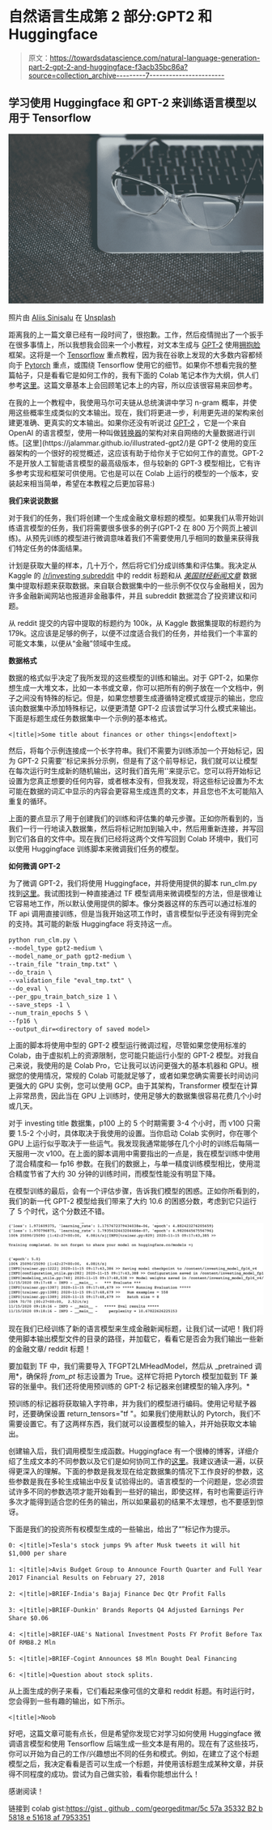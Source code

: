 # 自然语言生成第 2 部分:GPT2 和 Huggingface

> 原文：<https://towardsdatascience.com/natural-language-generation-part-2-gpt-2-and-huggingface-f3acb35bc86a?source=collection_archive---------7----------------------->

## 学习使用 Huggingface 和 GPT-2 来训练语言模型以用于 Tensorflow

![](img/6afe1495a354d6f152ca19f4caf6702a.png)

照片由 [Aliis Sinisalu](https://unsplash.com/@aliissinisalu?utm_source=unsplash&utm_medium=referral&utm_content=creditCopyText) 在 [Unsplash](https://unsplash.com/s/photos/tech?utm_source=unsplash&utm_medium=referral&utm_content=creditCopyText)

距离我的上一篇文章已经有一段时间了，很抱歉。工作，然后疫情抛出了一个扳手在很多事情上，所以我想我会回来一个小教程，对文本生成与 [GPT-2](https://openai.com/blog/better-language-models/) 使用[拥抱脸](https://huggingface.co/)框架。这将是一个 [Tensorflow](https://www.tensorflow.org/) 重点教程，因为我在谷歌上发现的大多数内容都倾向于 [Pytorch](https://pytorch.org/) 重点，或围绕 Tensorflow 使用它的细节。如果你不想看完我的整篇帖子，只是看看它是如何工作的，我有下面的 Colab 笔记本作为大纲，供人们参考[这里](https://gist.github.com/GeorgeDittmar/5c57a35332b2b5818e51618af7953351)。这篇文章基本上会回顾笔记本上的内容，所以应该很容易来回参考。

在我的上一个教程中，我使用马尔可夫链从总统演讲中学习 n-gram 概率，并使用这些概率生成类似的文本输出。现在，我们将更进一步，利用更先进的架构来创建更准确、更真实的文本输出。如果你还没有听说过 [GPT-2](https://openai.com/blog/better-language-models/) ，它是一个来自 OpenAI 的语言模型，使用一种叫做[转换器](https://en.wikipedia.org/wiki/Transformer_(machine_learning_model))的架构对来自网络的大量数据进行训练。[这里](https://jalammar.github.io/illustrated-gpt2/)是 GPT-2 使用的变压器架构的一个很好的视觉概述，这应该有助于给你关于它如何工作的直觉。GPT-2 不是开放人工智能语言模型的最高级版本，但与较新的 GPT-3 模型相比，它有许多参考实现和框架可供使用。它也是可以在 Colab 上运行的模型的一个版本，安装起来相当简单，希望在本教程之后更加容易:)

**我们来说说数据**

对于我们的任务，我们将创建一个生成金融文章标题的模型。如果我们从零开始训练语言模型的任务，我们将需要很多很多的例子(GPT-2 在 800 万个网页上被训练)。从预先训练的模型进行微调意味着我们不需要使用几乎相同的数量来获得我们特定任务的体面结果。

计划是获取大量的样本，几十万个，然后将它们分成训练集和评估集。我决定从 Kaggle 的 [/r/investing subreddit](https://www.reddit.com/r/investing/) 中的 reddit 标题和从 [*美国财经新闻文章*](https://www.kaggle.com/jeet2016/us-financial-news-articles) 数据集中提取标题来获取数据。来自联合数据集中的一些示例不仅仅与金融相关，因为许多金融新闻网站也报道非金融事件，并且 subreddit 数据混合了投资建议和问题。

从 reddit 提交的内容中提取的标题约为 100k，从 Kaggle 数据集提取的标题约为 179k。这应该是足够的例子，以便不过度适合我们的任务，并给我们一个丰富的可能文本集，以便从“金融”领域中生成。

**数据格式**

数据的格式似乎决定了我所发现的这些模型的训练和输出。对于 GPT-2，如果你想生成一大堆文本，比如一本书或文章，你可以把所有的例子放在一个文档中，例子之间没有特殊的标记。但是，如果您想要生成遵循特定模式或提示的输出，您应该向数据集中添加特殊标记，以便更清楚 GPT-2 应该尝试学习什么模式来输出。下面是标题生成任务数据集中一个示例的基本格式。

```
<|title|>Some title about finances or other things<|endoftext|>
```

然后，将每个示例连接成一个长字符串。我们不需要为训练添加一个开始标记，因为 GPT-2 只需要''标记来拆分示例，但是有了这个前导标记，我们就可以让模型在每次运行时生成新的随机输出，这时我们首先用''来提示它。您可以将开始标记设置为您真正想要的任何内容，或者根本没有，但我发现，将这些标记设置为不太可能在数据的词汇中显示的内容会更容易生成连贯的文本，并且您也不太可能陷入重复的循环。

上面的要点显示了用于创建我们的训练和评估集的单元步骤。正如你所看到的，当我们一行一行地读入数据集，然后将标记附加到输入中，然后用重新连接，并写回到它们各自的文件中。现在我们已经将这两个文件写回到 Colab 环境中，我们可以使用 Huggingface 训练脚本来微调我们任务的模型。

**如何微调 GPT-2**

为了微调 GPT-2，我们将使用 Huggingface，并将使用提供的脚本 run_clm.py 找到[这里](https://github.com/huggingface/transformers/blob/master/examples/language-modeling/run_clm.py)。我试图找到一种直接通过 TF 模型调用来微调模型的方法，但是很难让它容易地工作，所以默认使用提供的脚本。像分类器这样的东西可以通过标准的 TF api 调用直接训练，但是当我开始这项工作时，语言模型似乎还没有得到完全的支持。其可能的新版 Huggingface 将支持这一点。

```
python run_clm.py \
--model_type gpt2-medium \
--model_name_or_path gpt2-medium \
--train_file "train_tmp.txt" \
--do_train \
--validation_file "eval_tmp.txt" \
--do_eval \
--per_gpu_train_batch_size 1 \
--save_steps -1 \
--num_train_epochs 5 \
--fp16 \
--output_dir=<directory of saved model>
```

上面的脚本将使用中型的 GPT-2 模型运行微调过程，尽管如果您使用标准的 Colab，由于虚拟机上的资源限制，您可能只能运行小型的 GPT-2 模型。对我自己来说，我使用的是 Colab Pro，它让我可以访问更强大的基本机器和 GPU。根据您的使用情况，常规的 Colab 可能就足够了，或者如果您确实需要长时间访问更强大的 GPU 实例，您可以使用 GCP。由于其架构，Transformer 模型在计算上非常昂贵，因此当在 GPU 上训练时，使用足够大的数据集很容易花费几个小时或几天。

对于 investing title 数据集，p100 上的 5 个时期需要 3-4 个小时，而 v100 只需要 1.5-2 个小时，具体取决于我使用的设置。当你启动 Colab 实例时，你在哪个 GPU 上运行似乎取决于一些运气。我发现我通常能够在几个小时的训练后每隔一天服用一次 v100。在上面的脚本调用中需要指出的一点是，我在模型训练中使用了混合精度和— fp16 参数。在我们的数据上，与单一精度训练模型相比，使用混合精度节省了大约 30 分钟的训练时间，而模型性能没有明显下降。

在模型训练的最后，会有一个评估步骤，告诉我们模型的困惑。正如你所看到的，我们的新一代 GPT-2 模型给我们带来了大约 10.6 的困惑分数，考虑到它只运行了 5 个时代，这个分数还不错。

![](img/112f5e7712c20ec425cfd357781dd556.png)

现在我们已经训练了新的语言模型来生成金融新闻标题，让我们试一试吧！我们将使用脚本输出模型文件的目录的路径，并加载它，看看它是否会为我们输出一些新的金融文章/ reddit 标题！

要加载到 TF 中，我们需要导入 TFGPT2LMHeadModel，然后从 _pretrained 调用*，确保将 *from_pt* 标志设置为 True。这样它将把 Pytorch 模型加载到 TF 兼容的张量中。我们还将使用预训练的 GPT-2 标记器来创建模型的输入序列。*

预训练的标记器将获取输入字符串，并为我们的模型进行编码。使用记号赋予器时，还要确保设置 return_tensors="tf "。如果我们使用默认的 Pytorch，我们不需要设置它。有了这两样东西，我们就可以设置模型的输入，并开始获取文本输出。

创建输入后，我们调用模型生成函数。Huggingface 有一个很棒的博客，详细介绍了生成文本的不同参数以及它们是如何协同工作的[这里](https://huggingface.co/blog/how-to-generate)。我建议通读一遍，以获得更深入的理解。下面的参数是我发现在给定数据集的情况下工作良好的参数，这些参数是我在多轮生成输出中反复试验得出的。语言模型的一个问题是，您必须尝试许多不同的参数选项才能开始看到一些好的输出，即使这样，有时也需要运行许多次才能得到适合您的任务的输出，所以如果最初的结果不太理想，也不要感到惊讶。

下面是我们的投资所有权模型生成的一些输出，给出了“”标记作为提示。

```
0: <|title|>Tesla's stock jumps 9% after Musk tweets it will hit $1,000 per share

1: <|title|>Avis Budget Group to Announce Fourth Quarter and Full Year 2017 Financial Results on February 27, 2018

2: <|title|>BRIEF-India's Bajaj Finance Dec Qtr Profit Falls

3: <|title|>BRIEF-Dunkin' Brands Reports Q4 Adjusted Earnings Per Share $0.06

4: <|title|>BRIEF-‍UAE's National Investment Posts FY Profit Before Tax Of RMB8.2 Mln

5: <|title|>BRIEF-Cogint Announces $8 Mln Bought Deal Financing

6: <|title|>Question about stock splits.
```

从上面生成的例子来看，它们看起来像可信的文章和 reddit 标题。有时运行时，您会得到一些有趣的输出，如下所示。

```
<|title|>Noob
```

好吧，这篇文章可能有点长，但是希望你发现它对学习如何使用 Huggingface 微调语言模型和使用 Tensorflow 后端生成一些文本是有用的。现在有了这些技巧，你可以开始为自己的工作/兴趣想出不同的任务和模式。例如，在建立了这个标题模型之后，我决定看看是否可以生成一个标题，并使用该标题生成某种文章，并获得不同程度的成功。尝试为自己做实验，看看你能想出什么！

感谢阅读！

链接到 colab gist:[https://gist . github . com/georgeditmar/5c 57a 35332 B2 b 5818 e 51618 af 7953351](https://gist.github.com/GeorgeDittmar/5c57a35332b2b5818e51618af7953351)
